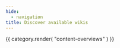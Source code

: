 ```yaml
---
hide:
  - navigation
title: Discover available wikis
---
```

{{ category.render( "content-overviews" ) }}
